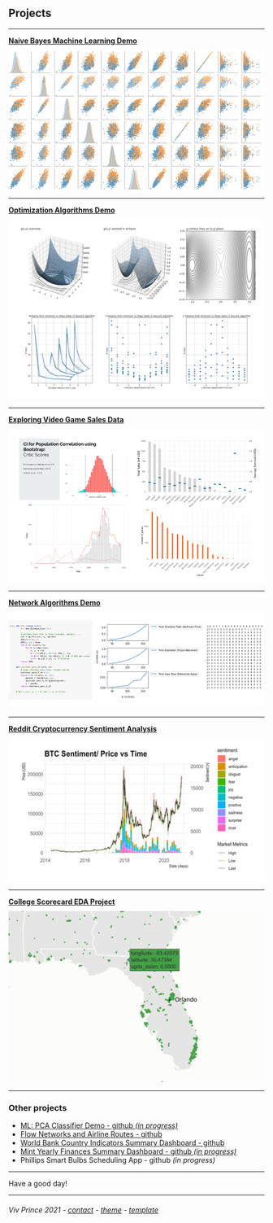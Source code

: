 ## Projects

---

[**Naive Bayes Machine Learning Demo**](/pages/proj-page-optimization-demo)  
[<img style="padding-top: 10px" src="/assets/images/NBDemo-LoL-pairplot.png?raw=true"/>](/pages/proj-page-optimization-demo)


---

[**Optimization Algorithms Demo**](/pages/proj-page-optimization-demo)  
[<img style="padding-top: 10px" src="/assets/images/optimization-dashboard.png?raw=true"/>](/pages/proj-page-optimization-demo)
  

---
[**Exploring Video Game Sales Data**](/pages/proj-page-videogames)      
[<img style="padding-top: 10px" src="/assets/images/video-games-dashboard.png?raw=true"/>](/pages/proj-page-videogames)
  

---
[**Network Algorithms Demo**](/pages/proj-page-networks-demo)    
[<img style="padding-top: 10px" src="/assets/images/network-demo-dashboard.png?raw=true"/>](/pages/proj-page-networks-demo)
  

---
[**Reddit Cryptocurrency Sentiment Analysis**](/pages/proj-page-crypto)  
[<img style="padding-top: 10px" src="/assets/images/cryptograph1.png?raw=true"/>](/pages/proj-page-crypto) 
 

---
[**College Scorecard EDA Project**](/pages/proj-page-scorecard)  
[<img style="padding-top: 10px" src="/assets/images/scorecard-map3.gif?raw=true"/>](/pages/proj-page-scorecard)
 

---
### Other projects

- [ML: PCA Classifier Demo - github *(in progress)*](https://github.com/vivienneprince/PCADemo)
- [Flow Networks and Airline Routes - github](https://github.com/vivienneprince/FlowNetworksAndAirlines)
- [World Bank Country Indicators Summary Dashboard - github](https://github.com/vivienneprince/DataStorage2017)
- [Mint Yearly Finances Summary Dashboard - github *(in progress)*](https://github.com/vivienneprince/MintYearlyFinancesSummary)
- Phillips Smart Bulbs Scheduling App - github *(in progress)*


---


Have a good day!

---
##### <span style="font-weight:normal">Viv Prince 2021 - <a href="mailto:vivie.prince@gmail.com">contact</a> - <a href="https://github.com/orderedlist">theme</a> - <a href="https://github.com/vivienneprince/vivienneprince.github.io/">template</a></span> 
